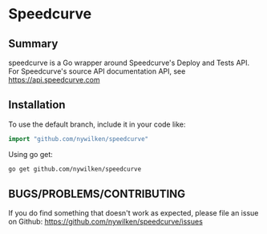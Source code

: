 # Speedcurve

## Summary
speedcurve is a Go wrapper around Speedcurve's Deploy and Tests API.
For Speedcurve's source API documentation API, see https://api.speedcurve.com

## Installation
To use the default branch, include it in your code like:
```go
import "github.com/nywilken/speedcurve"
```

Using go get:
```bash
go get github.com/nywilken/speedcurve
```
## BUGS/PROBLEMS/CONTRIBUTING
If you do find something that doesn't work as expected, please file an issue on
Github: <https://github.com/nywilken/speedcurve/issues>

